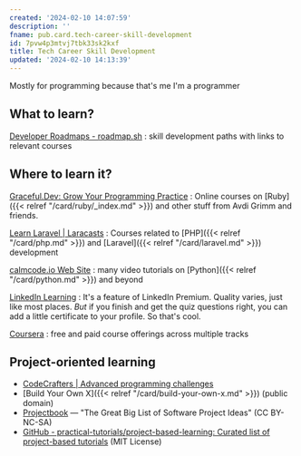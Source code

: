 ```yaml
---
created: '2024-02-10 14:07:59'
description: ''
fname: pub.card.tech-career-skill-development
id: 7pvw4p3mtvj7tbk33sk2kxf
title: Tech Career Skill Development
updated: '2024-02-10 14:13:39'
---
```


Mostly for programming because that's me I'm a programmer

## What to learn?

[Developer Roadmaps - roadmap.sh](https://roadmap.sh)
: skill development paths with links to relevant courses

## Where to learn it?

[Graceful.Dev: Grow Your Programming Practice](https://graceful.dev)
: Online courses on [Ruby]({{< relref "/card/ruby/_index.md" >}}) and other stuff from Avdi Grimm and friends.

[Learn Laravel | Laracasts](https://laracasts.com)
: Courses related to [PHP]({{< relref "/card/php.md" >}}) and [Laravel]({{< relref "/card/laravel.md" >}}) development

[calmcode.io Web Site](https://calmcode.io/index.html)
: many video tutorials on [Python]({{< relref "/card/python.md" >}})  and beyond

[LinkedIn Learning](https://learning.linkedin.com)
: It's a feature of LinkedIn Premium. Quality varies, just like most places. _But_ if you finish and get the quiz questions right, you can add a little certificate to your profile. So that's cool.

[Coursera](https://www.coursera.org/)
: free and paid course offerings across multiple tracks

## Project-oriented learning

- [CodeCrafters | Advanced programming challenges](https://codecrafters.io/)
- [Build Your Own X]({{< relref "/card/build-your-own-x.md" >}}) (public domain)
- [Projectbook](https://projectbook.code.brettchalupa.com/) — "The Great Big List of Software Project Ideas" (CC  BY-NC-SA)
- [GitHub - practical-tutorials/project-based-learning: Curated list of project-based tutorials](https://github.com/practical-tutorials/project-based-learning) (MIT License)
